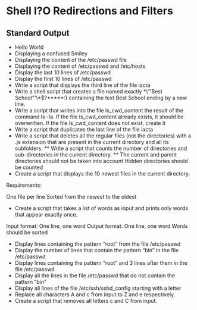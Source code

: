 # Shell I?O Redirections and Filters
## Standard Output
* Hello World
* Displaying a confused Smiley
* Displaying the content of the /etc/passwd file
* Displaying the content of /etc/passwd and /etc/hosts
* Display the last 10 lines of /etc/passwd
* Display the first 10 lines of /etc/passwd
* Write a script that displays the third line of the file iacta
* Write a shell script that creates a file named exactly \*\\'"Best School"\'\\*$\?\*\*\*\*\*:) containing the text Best School ending by a new line.
* Write a script that writes into the file ls_cwd_content the result of the command ls -la. If the file ls_cwd_content already exists, it should be overwritten. If the file ls_cwd_content does not exist, create it
* Write a script that duplicates the last line of the file iacta
* Write a script that deletes all the regular files (not the directories) with a .js extension that are present in the current directory and all its subfolders.
** Write a script that counts the number of directories and sub-directories in the current directory.
** The current and parent directories should not be taken into account
Hidden directories should be counted
* Create a script that displays the 10 newest files in the current directory.

Requirements:

One file per line
Sorted from the newest to the oldest
* Create a script that takes a list of words as input and prints only words that appear exactly once.

Input format: One line, one word
Output format: One line, one word
Words should be sorted

* Display lines containing the pattern “root” from the file /etc/passwd
* Display the number of lines that contain the pattern “bin” in the file /etc/passwd
* Display lines containing the pattern “root” and 3 lines after them in the file /etc/passwd
* Display all the lines in the file /etc/passwd that do not contain the pattern “bin”
* Display all lines of the file /etc/ssh/sshd_config starting with a letter
* Replace all characters A and c from input to Z and e respectively.
* Create a script that removes all letters c and C from input.

